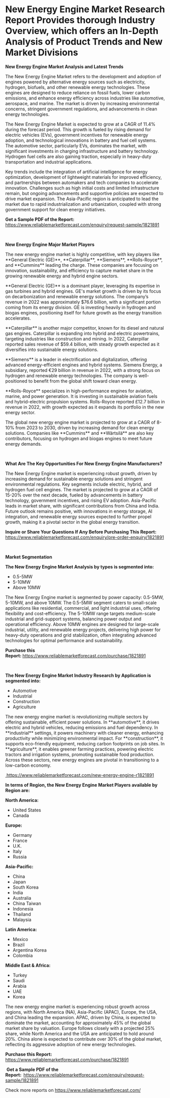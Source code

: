<p><h1>New Energy Engine Market Research Report Provides thorough Industry Overview, which offers an In-Depth Analysis of Product Trends and New Market Divisions</h1></p><p><strong>New Energy Engine Market Analysis and Latest Trends</strong></p>
<p><p>The New Energy Engine Market refers to the development and adoption of engines powered by alternative energy sources such as electricity, hydrogen, biofuels, and other renewable energy technologies. These engines are designed to reduce reliance on fossil fuels, lower carbon emissions, and enhance energy efficiency across industries like automotive, aerospace, and marine. The market is driven by increasing environmental concerns, stringent government regulations, and advancements in clean energy technologies.</p><p>The New Energy Engine Market is expected to grow at a CAGR of 11.4% during the forecast period. This growth is fueled by rising demand for electric vehicles (EVs), government incentives for renewable energy adoption, and technological innovations in battery and fuel cell systems. The automotive sector, particularly EVs, dominates the market, with significant investments in charging infrastructure and battery technology. Hydrogen fuel cells are also gaining traction, especially in heavy-duty transportation and industrial applications.</p><p>Key trends include the integration of artificial intelligence for energy optimization, development of lightweight materials for improved efficiency, and partnerships between automakers and tech companies to accelerate innovation. Challenges such as high initial costs and limited infrastructure remain, but ongoing advancements and supportive policies are expected to drive market expansion. The Asia-Pacific region is anticipated to lead the market due to rapid industrialization and urbanization, coupled with strong government support for clean energy initiatives.</p></p>
<p><strong>Get a Sample PDF of the Report:&nbsp;</strong> <a href="https://www.reliablemarketforecast.com/enquiry/request-sample/1821891?utm_campaign=1929&utm_medium=2&utm_source=Github&utm_content=ia&utm_term=23012025&utm_id=new-energy-engine">https://www.reliablemarketforecast.com/enquiry/request-sample/1821891</a></p>
<p>&nbsp;</p>
<p><strong>New Energy Engine Major Market Players</strong></p>
<p><p>The new energy engine market is highly competitive, with key players like **General Electric (GE)**, **Caterpillar**, **Siemens**, **Rolls-Royce**, and **Cummins** leading the charge. These companies are focusing on innovation, sustainability, and efficiency to capture market share in the growing renewable energy and hybrid engine sectors.</p><p>**General Electric (GE)** is a dominant player, leveraging its expertise in gas turbines and hybrid engines. GE's market growth is driven by its focus on decarbonization and renewable energy solutions. The company’s revenue in 2022 was approximately $76.6 billion, with a significant portion coming from its energy division. GE is investing heavily in hydrogen and biogas engines, positioning itself for future growth as the energy transition accelerates.</p><p>**Caterpillar** is another major competitor, known for its diesel and natural gas engines. Caterpillar is expanding into hybrid and electric powertrains, targeting industries like construction and mining. In 2022, Caterpillar reported sales revenue of $59.4 billion, with steady growth expected as it diversifies into sustainable energy solutions.</p><p>**Siemens** is a leader in electrification and digitalization, offering advanced energy-efficient engines and hybrid systems. Siemens Energy, a subsidiary, reported €29 billion in revenue in 2022, with a strong focus on hydrogen and renewable energy technologies. The company is well-positioned to benefit from the global shift toward clean energy.</p><p>**Rolls-Royce** specializes in high-performance engines for aviation, marine, and power generation. It is investing in sustainable aviation fuels and hybrid-electric propulsion systems. Rolls-Royce reported £12.7 billion in revenue in 2022, with growth expected as it expands its portfolio in the new energy sector.</p><p>The global new energy engine market is projected to grow at a CAGR of 8-10% from 2023 to 2030, driven by increasing demand for clean energy solutions. Companies like **Cummins** and **Wärtsilä** are also key contributors, focusing on hydrogen and biogas engines to meet future energy demands.</p></p>
<p>&nbsp;</p>
<p><strong>What Are The Key Opportunities For New Energy Engine Manufacturers?</strong></p>
<p><p>The New Energy Engine market is experiencing robust growth, driven by increasing demand for sustainable energy solutions and stringent environmental regulations. Key segments include electric, hybrid, and hydrogen fuel cell engines. The market is projected to grow at a CAGR of 15-20% over the next decade, fueled by advancements in battery technology, government incentives, and rising EV adoption. Asia-Pacific leads in market share, with significant contributions from China and India. Future outlook remains positive, with innovations in energy storage, AI integration, and renewable energy sources expected to further propel growth, making it a pivotal sector in the global energy transition.</p></p>
<p><strong>Inquire or Share Your Questions If Any Before Purchasing This Report:</strong> <a href="https://www.reliablemarketforecast.com/enquiry/pre-order-enquiry/1821891?utm_campaign=1929&utm_medium=2&utm_source=Github&utm_content=ia&utm_term=23012025&utm_id=new-energy-engine">https://www.reliablemarketforecast.com/enquiry/pre-order-enquiry/1821891</a></p>
<p>&nbsp;</p>
<p><strong>Market Segmentation</strong></p>
<p><strong>The New Energy Engine Market Analysis by types is segmented into:</strong></p>
<p><ul><li>0.5-5MW</li><li>5-10MW</li><li>Above 10MW</li></ul></p>
<p><p>The New Energy Engine market is segmented by power capacity: 0.5-5MW, 5-10MW, and above 10MW. The 0.5-5MW segment caters to small-scale applications like residential, commercial, and light industrial uses, offering flexibility and cost-efficiency. The 5-10MW range targets medium-scale industrial and grid-support systems, balancing power output and operational efficiency. Above 10MW engines are designed for large-scale industrial, utility, and renewable energy projects, delivering high power for heavy-duty operations and grid stabilization, often integrating advanced technologies for optimal performance and sustainability.</p></p>
<p><strong>Purchase this Report:&nbsp;</strong><a href="https://www.reliablemarketforecast.com/purchase/1821891?utm_campaign=1929&utm_medium=2&utm_source=Github&utm_content=ia&utm_term=23012025&utm_id=new-energy-engine">https://www.reliablemarketforecast.com/purchase/1821891</a></p>
<p>&nbsp;</p>
<p><strong>The New Energy Engine Market Industry Research by Application is segmented into:</strong></p>
<p><ul><li>Automotive</li><li>Industrial</li><li>Construction</li><li>Agriculture</li></ul></p>
<p><p>The new energy engine market is revolutionizing multiple sectors by offering sustainable, efficient power solutions. In **automotive**, it drives electric and hybrid vehicles, reducing emissions and fuel dependency. In **industrial** settings, it powers machinery with cleaner energy, enhancing productivity while minimizing environmental impact. For **construction**, it supports eco-friendly equipment, reducing carbon footprints on job sites. In **agriculture**, it enables greener farming practices, powering electric tractors and irrigation systems, promoting sustainable food production. Across these sectors, new energy engines are pivotal in transitioning to a low-carbon economy.</p></p>
<p><a href="https://www.reliablemarketforecast.com/new-energy-engine-r1821891?utm_campaign=1929&utm_medium=2&utm_source=Github&utm_content=ia&utm_term=23012025&utm_id=new-energy-engine">&nbsp;https://www.reliablemarketforecast.com/new-energy-engine-r1821891</a></p>
<p><strong>In terms of Region, the New Energy Engine Market Players available by Region are:</strong></p>
<p>
    <p> <strong> North America: </strong>
        <ul>
            <li>United States</li>
            <li>Canada</li>
        </ul>
        </p> 
    <p> <strong> Europe: </strong>
        <ul>
            <li>Germany</li>
            <li>France</li>
            <li>U.K.</li>
            <li>Italy</li>
            <li>Russia</li>
        </ul>
        </p> 
    <p> <strong> Asia-Pacific: </strong>
        <ul>
            <li>China</li>
            <li>Japan</li>
            <li>South Korea</li>
            <li>India</li>
            <li>Australia</li>
            <li>China Taiwan</li>
            <li>Indonesia</li>
            <li>Thailand</li>
            <li>Malaysia</li>
        </ul>
        </p> 
    <p> <strong> Latin America: </strong>
        <ul>
            <li>Mexico</li>
            <li>Brazil</li>
            <li>Argentina Korea</li>
            <li>Colombia</li>
        </ul>
        </p> 
    <p> <strong> Middle East & Africa: </strong>
        <ul>
            <li>Turkey</li>
            <li>Saudi</li>
            <li>Arabia</li>
            <li>UAE</li>
            <li>Korea</li>
        </ul>
    </p>
    </p>
<p><p>The new energy engine market is experiencing robust growth across regions, with North America (NA), Asia-Pacific (APAC), Europe, the USA, and China leading the expansion. APAC, driven by China, is expected to dominate the market, accounting for approximately 45% of the global market share by valuation. Europe follows closely with a projected 25% share, while North America and the USA are anticipated to hold around 20%. China alone is expected to contribute over 30% of the global market, reflecting its aggressive adoption of new energy technologies.</p></p>
<p><strong>Purchase this Report: </strong><a href="https://www.reliablemarketforecast.com/purchase/1821891?utm_campaign=1929&utm_medium=2&utm_source=Github&utm_content=ia&utm_term=23012025&utm_id=new-energy-engine">https://www.reliablemarketforecast.com/purchase/1821891</a></p>
<p>&nbsp;<strong>Get a Sample PDF of the Report:&nbsp;&nbsp;</strong><a href="https://www.reliablemarketforecast.com/enquiry/request-sample/1821891?utm_campaign=1929&utm_medium=2&utm_source=Github&utm_content=ia&utm_term=23012025&utm_id=new-energy-engine">https://www.reliablemarketforecast.com/enquiry/request-sample/1821891</a></p>
<p><strong></strong></p>
<p>Check more reports on <a href="https://www.reliablemarketforecast.com/?utm_campaign=1929&utm_medium=2&utm_source=Github&utm_content=ia&utm_term=23012025&utm_id=new-energy-engine">https://www.reliablemarketforecast.com/</a></p>